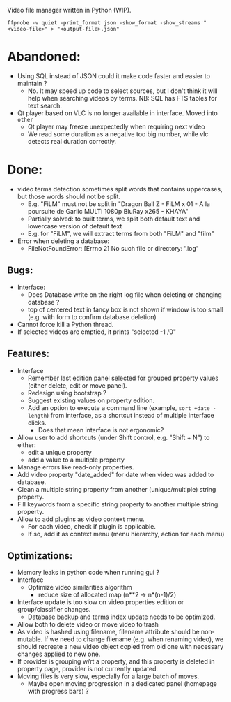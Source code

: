 Video file manager written in Python (WIP).

```
ffprobe -v quiet -print_format json -show_format -show_streams "<video-file>" > "<output-file>.json"
```

# Abandoned:

- Using SQL instead of JSON could it make code faster and easier to maintain ?
  - No. It may speed up code to select sources, but I don't think it will help 
    when searching videos by terms. NB: SQL has FTS tables for text search.
- Qt player based on VLC is no longer available in interface. Moved into `other`
  - Qt player may freeze unexpectedly when requiring next video
  - We read some duration as a negative too big number, 
    while vlc detects real duration correctly.

# Done:

- video terms detection sometimes split words that contains uppercases,
  but those words should not be split.
  - E.g. "FiLM" must not be split in
    "Dragon Ball Z - FiLM x 01 - A la poursuite de Garlic MULTi 1080p BluRay x265 - KHAYA"
  - Partially solved: to built terms, we split both 
    default text and lowercase version of default text
  - E.g. for "FiLM", we will extract terms from both "FiLM" and "film"
- Error when deleting a database:
  - FileNotFoundError: [Errno 2] No such file or directory: '<database>.log'

## Bugs:

- Interface:
  - Does Database write on the right log file when deleting or changing database ?
  - top of centered text in fancy box is not shown if window is too small 
    (e.g. with form to confirm database deletion)
- Cannot force kill a Python thread.
- If selected videos are emptied, it prints "selected -1 /0"

## Features:

- Interface
  - Remember last edition panel selected for grouped property values
    (either delete, edit or move panel).
  - Redesign using bootstrap ?
  - Suggest existing values on property edition.
  - Add an option to execute a command line (example, `sort +date -length`)
    from interface, as a shortcut instead of multiple interface clicks.
    - Does that mean interface is not ergonomic?
- Allow user to add shortcuts (under Shift control, e.g. "Shift + N") to either:
  - edit a unique property
  - add a value to a multiple property
- Manage errors like read-only properties.
- Add video property "date_added" for date when video was added to database.
- Clean a multiple string property from another (unique/multiple) string property.
- Fill keywords from a specific string property to another multiple string property.
- Allow to add plugins as video context menu.
  - For each video, check if plugin is applicable. 
  - If so, add it as context menu (menu hierarchy, action for each menu)

## Optimizations:

- Memory leaks in python code when running gui ?
- Interface
  - Optimize video similarities algorithm
    - reduce size of allocated map (n**2 -> n*(n-1)/2)
- Interface update is too slow on video properties edition or group/classifier changes.
  - Database backup and terms index update needs to be optimized.
- Allow both to delete video or move video to trash
- As video is hashed using filename, filename attribute should be non-mutable.
  If we need to change filename (e.g. when renaming video), we should recreate
  a new video object copied from old one with necessary changes applied to new one.
- If provider is grouping w/rt a property, and this property is deleted in property page,
  provider is not currently updated.
- Moving files is very slow, especially for a large batch of moves.
  - Maybe open moving progression in a dedicated panel (homepage with progress bars) ?
